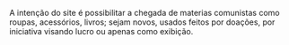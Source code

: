 A intenção do site é possibilitar a chegada de materias comunistas como roupas, acessórios, livros; sejam novos, usados feitos por doações, por iniciativa visando lucro
ou apenas como exibição.